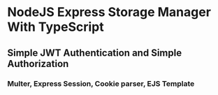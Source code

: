 # NodeJS Express Storage Manager With TypeScript

## Simple JWT Authentication and Simple Authorization

### Multer, Express Session, Cookie parser, EJS Template
